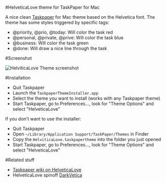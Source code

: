 #HelveticaLove theme for TaskPaper for Mac

A nice clean [Taskpaper](http://www.hogbaysoftware.com/products/taskpaper) for Mac theme based on the Helvetica font. The theme has some styles triggered by specific tags:

- @priority, @prio, @today: Will color the task red
- @personal, @private, @prive: Will color the task blue
- @business: Will color the task green
- @done: Will draw a nice line through the task

#Screenshot

![HelviticaLove Theme screenshot](https://github.com/mac-cain13/HelveticaLove/raw/master/screenshot.png "HelviticaLove Theme")

#Installation

- Quit Taskpaper
- Launch the `TaskpaperThemeInstaller.app`
- Select the theme you want to install (works with any Taskpaper theme)
- Start Taskpaper, go to Preferences..., look for "Theme Options" and select "HelveticaLove"

If you don't want to use the installer:
- Quit Taskpaper
- Open `~/Library/Application Support/TaskPaper/Themes` in Finder
- Copy the `HelviticaLove.taskpapertheme` into the folder you just opened
- Start Taskpaper, go to Preferences..., look for "Theme Options" and select "HelveticaLove"

#Related stuff
- [Taskpaper wiki on HelveticaLove](http://www.hogbaysoftware.com/wiki/HelviticaLove)
- HelveticaLove spinoff [DarkVetica](https://github.com/marshallmick007/DarkVetica)